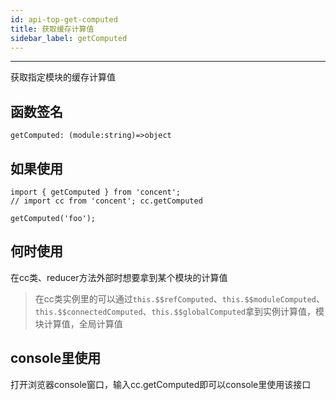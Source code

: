 ```yaml
---
id: api-top-get-computed
title: 获取缓存计算值
sidebar_label: getComputed
---
```

___
获取指定模块的缓存计算值

## 函数签名
```
getComputed: (module:string)=>object
```

## 如果使用
```
import { getComputed } from 'concent';
// import cc from 'concent'; cc.getComputed

getComputed('foo');
```

## 何时使用
在cc类、reducer方法外部时想要拿到某个模块的计算值
> 在cc类实例里的可以通过`this.$$refComputed`、`this.$$moduleComputed`、`this.$$connectedComputed`、`this.$$globalComputed`拿到实例计算值，模块计算值，全局计算值

## console里使用
打开浏览器console窗口，输入cc.getComputed即可以console里使用该接口